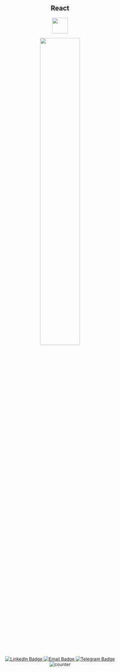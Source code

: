 <div id="header" align="center">

<h2>React</h1>
<img src ="https://media.giphy.com/media/v1.Y2lkPTc5MGI3NjExamswcjhvNmliaTQ3eXEzdzZlbTNsbW83aWprMjZ0OXFhYWNscmJvNyZlcD12MV9pbnRlcm5hbF9naWZfYnlfaWQmY3Q9cw/eNAsjO55tPbgaor7ma/giphy.gif" width="50" />

<p align="center">
  <img height="50%" width="auto" src ="https://github-readme-stats.vercel.app/api?username=Shustovsky&show_icons=true&count_private=true&theme=darcula&hide_border=true&hide=issues,contribs&bg_color=00000000">
</p>

<div id="badges">
  <a href="https://www.linkedin.com/in/shustovsky/">
    <img src="https://img.shields.io/badge/LinkedIn-white?style=for-the-badge&logo=linkedin&logoColor=blue" alt="LinkedIn Badge"/>
  </a>
  <a href="mailto:a.shustovsky@gmail.com">
  <img src="https://img.shields.io/badge/Email-red?style=for-the-badge&logo=mail.ru&logoColor=white" alt="Email Badge"/>
</a>
  <a href="https://t.me/Shust_JS">
  <img src="https://img.shields.io/badge/Telegram-white?style=for-the-badge&logo=telegram&logoColor=blue" alt="Telegram Badge"/>
</a>
</div>
<img src="https://komarev.com/ghpvc/?username=Shustovsky&style=flat-square&color=blue" alt="counter"/>
</div>





<!--
**Shustovsky/Shustovsky** is a ✨ _special_ ✨ repository because its `README.md` (this file) appears on your GitHub profile.

Here are some ideas to get you started:

- 🔭 I’m currently working on ...
- 🌱 I’m currently learning ...
- 👯 I’m looking to collaborate on ...
- 🤔 I’m looking for help with ...
- 💬 Ask me about ...
- 📫 How to reach me: ...
- 😄 Pronouns: ...
- ⚡ Fun fact: ...
-->
